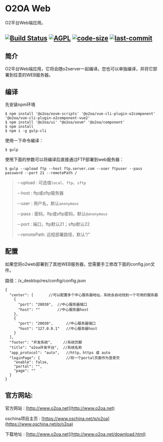 # O2OA Web

O2平台Web端应用。

[![Build Status](https://travis-ci.com/huqi1980/o2oa_client_web.svg?branch=master)](https://travis-ci.org/o2oa/o2oa)
[![AGPL](https://img.shields.io/badge/license-AGPL-blue.svg)](https://github.com/o2oa/o2oa)
[![code-size](https://img.shields.io/github/languages/code-size/o2oa/o2oa.svg)](https://github.com/o2oa/o2oa)
[![last-commit](https://img.shields.io/github/last-commit/o2oa/o2oa.svg)](https://github.com/o2oa/o2oa)
---

## 简介

O2平台Web端应用，它将会随o2server一起编译。您也可以单独编译，并将它部署到任意的WEB服务器。

## 编译

先安装npm环境

    $ npm install '@o2oa/oovm-scripts' '@o2oa/vue-cli-plugin-o2component' '@o2oa/vue-cli-plugin-o2component-vue2'
    $ npm install '@o2oa/ui' "@o2oa/oovm" '@o2oa/component'
    $ npm install
    $ npm i -g gulp-cli
   

使用一下命令编译：

    $ gulp

使用下面的参数可以将编译后直接通过FTP部署到web服务器：

	$ gulp --upload ftp --host ftp.server.com --user ftpuser --pass password --port 21 --remotePath /


> --upload : 可选值`local`、`ftp`、`sftp`
>
> --host : ftp或sftp服务器
>
> --user : 用户名，默认`anonymous`
>
> --pass : 密码，ftp或sftp密码，默认`@anonymous`
>
> --port : 端口，ftp默认21；sftp默认22
>
> --remotePath: 远程部署路径，默认“/”

## 配置

如果您将o2web部署到了其他WEB服务器，您需要手工修改下面的config.jon文件。

路径：/x_desktop/res/config/config.json

	{
	  "center": [		//可以配置多个中心服务器地址，系统会自动找到一个可用的服务器
	    {
	      "port": "20030",	//中心服务器端口
	      "host": ""		//中心服务器host
	    },
	    {
	      "port": "20030",		//中心服务器端口
	      "host": "127.0.0.1"	//中心服务器host
	    }
	  ],
	  "footer": "开发系统",		//系统页脚
	  "title": "o2oa开发平台",	//系统名称
	  "app_protocol": "auto",	//http，https 或 auto
	  "loginPage": {			//将一个portal页面作为登录页
	    "enable": false,
	    "portal": "",
	    "page": ""
	  }
	}

## 官方网站\:

官方网站 : [http://www.o2oa.net](http://www.o2oa.net)

oschina项目主页 : [https://www.oschina.net/p/o2oa](https://www.oschina.net/p/o2oa)

下载地址 : [http://www.o2oa.net](http://www.o2oa.net/download.html)



